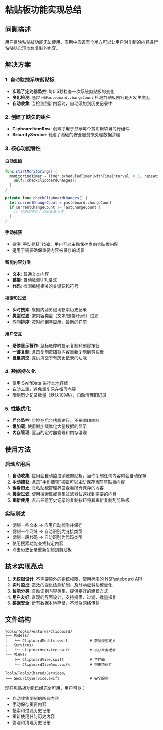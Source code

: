 # 粘贴板功能实现总结

## 问题描述
用户反映粘贴板功能无法使用，应用中应该有个地方可以让用户对复制的内容进行粘贴以实现收集复制的内容。

## 解决方案

### 1. 自动监控系统剪贴板
- **实现了定时器监控**: 每0.5秒检查一次系统剪贴板的变化
- **变化检测**: 通过 `NSPasteboard.changeCount` 检测剪贴板内容是否发生变化
- **自动收集**: 当检测到新内容时，自动添加到历史记录中

### 2. 创建了缺失的组件
- **ClipboardItemRow**: 创建了用于显示每个剪贴板项目的行组件
- **SecurityService**: 创建了基础的安全服务来处理数据清理

### 3. 核心功能特性

#### 自动监控
```swift
func startMonitoring() {
  monitoringTimer = Timer.scheduledTimer(withTimeInterval: 0.5, repeats: true) { [weak self] _ in
    self?.checkClipboardChanges()
  }
}

private func checkClipboardChanges() {
  let currentChangeCount = pasteboard.changeCount
  if currentChangeCount != lastChangeCount {
    // 检测到变化，自动收集内容
  }
}
```

#### 手动捕获
- 提供"手动捕获"按钮，用户可以主动保存当前剪贴板内容
- 适用于需要确保重要内容被保存的场景

#### 智能内容分类
- **文本**: 普通文本内容
- **链接**: 自动检测URL格式
- **代码**: 检测编程相关的关键词和符号

#### 搜索和过滤
- **实时搜索**: 根据内容关键词搜索历史记录
- **类型过滤**: 按内容类型（文本/链接/代码）过滤
- **时间排序**: 按时间倒序显示，最新的在前

#### 用户交互
- **悬停显示操作**: 鼠标悬停时显示复制和删除按钮
- **一键复制**: 点击复制按钮将内容重新复制到剪贴板
- **批量清空**: 提供清空所有历史记录的功能

### 4. 数据持久化
- 使用 SwiftData 进行本地存储
- 自动去重，避免重复保存相同内容
- 限制历史记录数量（默认100条），自动清理旧记录

### 5. 性能优化
- **后台监控**: 监控在后台线程进行，不影响UI响应
- **懒加载**: 使用懒加载优化大量数据的显示
- **内存管理**: 适当的定时器管理和内存清理

## 使用方法

### 启动应用后
1. **自动收集**: 应用会自动监控系统剪贴板，当你复制任何内容时会自动保存
2. **手动捕获**: 点击"手动捕获"按钮可以主动保存当前剪贴板内容
3. **查看历史**: 在粘贴板管理界面查看所有保存的内容
4. **搜索过滤**: 使用搜索框或类型过滤器快速找到需要的内容
5. **重新使用**: 点击任意历史记录的复制按钮将其重新复制到剪贴板

### 实际测试
- 复制一些文本 → 应用自动检测并保存
- 复制一个网址 → 自动识别为链接类型
- 复制一段代码 → 自动识别为代码类型
- 使用搜索功能查找特定内容
- 点击历史记录重新复制到剪贴板

## 技术实现亮点

1. **无权限设计**: 不需要额外的系统权限，使用标准的 NSPasteboard API
2. **实时监控**: 高效的变化检测机制，及时响应剪贴板变化
3. **智能分类**: 自动识别内容类型，提供更好的组织方式
4. **用户友好**: 直观的界面设计，支持搜索、过滤、批量操作
5. **数据安全**: 所有数据本地存储，不涉及网络传输

## 文件结构
```
Tools/Tools/Features/Clipboard/
├── Models/
│   └── ClipboardModels.swift          # 数据模型定义
├── Services/
│   └── ClipboardService.swift         # 核心业务逻辑
└── Views/
    ├── ClipboardView.swift            # 主界面
    └── ClipboardItemRow.swift         # 列表项组件

Tools/Tools/Shared/Services/
└── SecurityService.swift              # 安全服务
```

现在粘贴板功能已经完全可用，用户可以：
- 自动收集复制的所有内容
- 手动保存重要内容
- 搜索和过滤历史记录
- 重新使用任何历史内容
- 管理和清理历史记录